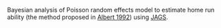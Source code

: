 Bayesian analysis of Poisson random effects model to estimate home run ability (the method proposed in [Albert 1992](https://www.jstor.org/stable/2685306)) using [JAGS](http://mcmc-jags.sourceforge.net/).
